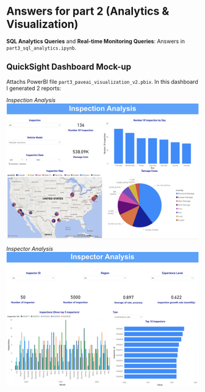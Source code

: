 # Answers for part 2 (Analytics & Visualization)
**SQL Analytics Queries** and **Real-time Monitoring Queries**: Answers in `part3_sql_analytics.ipynb`.

## QuickSight Dashboard Mock-up
Attachs PowerBI file `part3_paveai_visualization_v2.pbix`. In this dashboard I generated 2 reports:

*Inspection Analysis*
![Inspection](../public/inspection_ana.png)


*Inspector Analysis*
![Inspector](../public/inspector_ana.png)